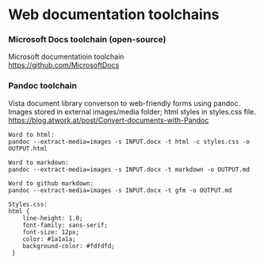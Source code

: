 # Web documentation toolchains


### Microsoft Docs toolchain (open-source)  
Microsoft documentatioin toolchain  
https://github.com/MicrosoftDocs


### Pandoc toolchain
Vista document library converson to web-friendly forms using pandoc.  
Images stored in external images/media folder; html styles in styles.css file.  
https://blog.atwork.at/post/Convert-documents-with-Pandoc

```text
Word to html:
pandoc --extract-media=images -s INPUT.docx -t html -c styles.css -o OUTPUT.html

Word to markdown:
pandoc --extract-media=images -s INPUT.docx -t markdown -o OUTPUT.md

Word to github markdown:
pandoc --extract-media=images -s INPUT.docx -t gfm -o OUTPUT.md

Styles.css:
html {
    line-height: 1.0;
    font-family: sans-serif;
    font-size: 12px;
    color: #1a1a1a;
    background-color: #fdfdfd;
 }
```


